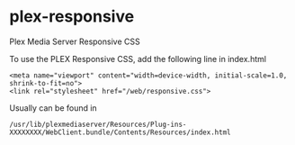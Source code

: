 # plex-responsive
Plex Media Server Responsive CSS


To use the PLEX Responsive CSS,
add the following line in index.html
```
<meta name="viewport" content="width=device-width, initial-scale=1.0, shrink-to-fit=no">
<link rel="stylesheet" href="/web/responsive.css">
```

Usually can be found in

`/usr/lib/plexmediaserver/Resources/Plug-ins-XXXXXXXX/WebClient.bundle/Contents/Resources/index.html`
